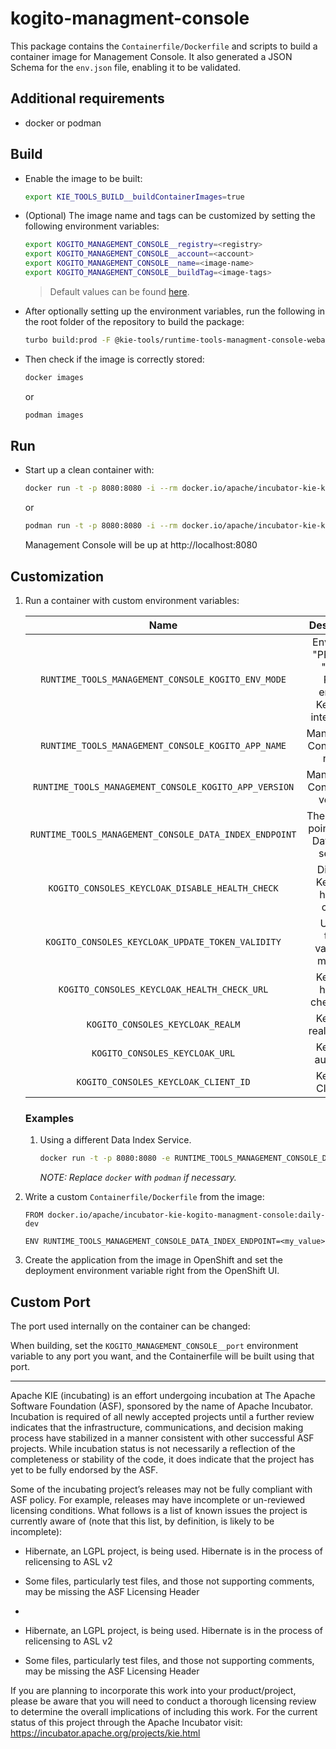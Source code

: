 <!--
   Licensed to the Apache Software Foundation (ASF) under one
   or more contributor license agreements.  See the NOTICE file
   distributed with this work for additional information
   regarding copyright ownership.  The ASF licenses this file
   to you under the Apache License, Version 2.0 (the
   "License"); you may not use this file except in compliance
   with the License.  You may obtain a copy of the License at
     http://www.apache.org/licenses/LICENSE-2.0
   Unless required by applicable law or agreed to in writing,
   software distributed under the License is distributed on an
   "AS IS" BASIS, WITHOUT WARRANTIES OR CONDITIONS OF ANY
   KIND, either express or implied.  See the License for the
   specific language governing permissions and limitations
   under the License.
-->

# kogito-managment-console

This package contains the `Containerfile/Dockerfile` and scripts to build a container image for Management Console. It also generated a JSON Schema for the `env.json` file, enabling it to be validated.

## Additional requirements

- docker or podman

## Build

- Enable the image to be built:

  ```bash
  export KIE_TOOLS_BUILD__buildContainerImages=true
  ```

- (Optional) The image name and tags can be customized by setting the following environment variables:

  ```bash
  export KOGITO_MANAGEMENT_CONSOLE__registry=<registry>
  export KOGITO_MANAGEMENT_CONSOLE__account=<account>
  export KOGITO_MANAGEMENT_CONSOLE__name=<image-name>
  export KOGITO_MANAGEMENT_CONSOLE__buildTag=<image-tags>
  ```

  > Default values can be found [here](./env/index.js).

- After optionally setting up the environment variables, run the following in the root folder of the repository to build the package:

  ```bash
  turbo build:prod -F @kie-tools/runtime-tools-managment-console-webapp-image...
  ```

- Then check if the image is correctly stored:

  ```bash
  docker images
  ```

  or

  ```bash
  podman images
  ```

## Run

- Start up a clean container with:

  ```bash
  docker run -t -p 8080:8080 -i --rm docker.io/apache/incubator-kie-kogito-managment-console:daily-dev
  ```

  or

  ```bash
  podman run -t -p 8080:8080 -i --rm docker.io/apache/incubator-kie-kogito-managment-console:daily-dev
  ```

  Management Console will be up at http://localhost:8080

## Customization

1. Run a container with custom environment variables:

   [comment]: <> (//TODO: Use EnvJson.schema.json to generate this documentation somehow.. See https://github.com/kiegroup/kie-issues/issues/16)

   |                          Name                          |                          Description                          |                                           Default                                            |
   | :----------------------------------------------------: | :-----------------------------------------------------------: | :------------------------------------------------------------------------------------------: |
   |   `RUNTIME_TOOLS_MANAGEMENT_CONSOLE_KOGITO_ENV_MODE`   | Env Mode: "PROD" or "DEV". PROD enables Keycloak integration. |                                            "PROD"                                            |
   |   `RUNTIME_TOOLS_MANAGEMENT_CONSOLE_KOGITO_APP_NAME`   |                 Management Console app name.                  | See [ defaultEnvJson.ts ](../runtime-tools-managment-console-webapp/build/defaultEnvJson.js) |
   | `RUNTIME_TOOLS_MANAGEMENT_CONSOLE_KOGITO_APP_VERSION`  |                Management Console app version.                | See [ defaultEnvJson.ts ](../runtime-tools-managment-console-webapp/build/defaultEnvJson.js) |
   | `RUNTIME_TOOLS_MANAGEMENT_CONSOLE_DATA_INDEX_ENDPOINT` |        The URL that points to the Data Index service.         | See [ defaultEnvJson.ts ](../runtime-tools-managment-console-webapp/build/defaultEnvJson.js) |
   |    `KOGITO_CONSOLES_KEYCLOAK_DISABLE_HEALTH_CHECK`     |                Disables Keycloak health-check.                | See [ defaultEnvJson.ts ](../runtime-tools-managment-console-webapp/build/defaultEnvJson.js) |
   |    `KOGITO_CONSOLES_KEYCLOAK_UPDATE_TOKEN_VALIDITY`    |               Update token validity in minutes.               | See [ defaultEnvJson.ts ](../runtime-tools-managment-console-webapp/build/defaultEnvJson.js) |
   |      `KOGITO_CONSOLES_KEYCLOAK_HEALTH_CHECK_URL`       |                  Keycloak health-check URL.                   | See [ defaultEnvJson.ts ](../runtime-tools-managment-console-webapp/build/defaultEnvJson.js) |
   |            `KOGITO_CONSOLES_KEYCLOAK_REALM`            |                     Keycloak realm name.                      | See [ defaultEnvJson.ts ](../runtime-tools-managment-console-webapp/build/defaultEnvJson.js) |
   |             `KOGITO_CONSOLES_KEYCLOAK_URL`             |                      Keycloak auth URL.                       | See [ defaultEnvJson.ts ](../runtime-tools-managment-console-webapp/build/defaultEnvJson.js) |
   |          `KOGITO_CONSOLES_KEYCLOAK_CLIENT_ID`          |                      Keycloak Client ID.                      | See [ defaultEnvJson.ts ](../runtime-tools-managment-console-webapp/build/defaultEnvJson.js) |

   ### Examples

   1. Using a different Data Index Service.

      ```bash
      docker run -t -p 8080:8080 -e RUNTIME_TOOLS_MANAGEMENT_CONSOLE_DATA_INDEX_ENDPOINT=<my_value> -i --rm docker.io/apache/incubator-kie-kogito-managment-console:daily-dev
      ```

      _NOTE: Replace `docker` with `podman` if necessary._

2. Write a custom `Containerfile/Dockerfile` from the image:

   ```docker
   FROM docker.io/apache/incubator-kie-kogito-managment-console:daily-dev

   ENV RUNTIME_TOOLS_MANAGEMENT_CONSOLE_DATA_INDEX_ENDPOINT=<my_value>
   ```

3. Create the application from the image in OpenShift and set the deployment environment variable right from the OpenShift UI.

## Custom Port

The port used internally on the container can be changed:

When building, set the `KOGITO_MANAGEMENT_CONSOLE__port` environment variable to any port you want, and the Containerfile will be built using that port.

---

Apache KIE (incubating) is an effort undergoing incubation at The Apache Software
Foundation (ASF), sponsored by the name of Apache Incubator. Incubation is
required of all newly accepted projects until a further review indicates that
the infrastructure, communications, and decision making process have stabilized
in a manner consistent with other successful ASF projects. While incubation
status is not necessarily a reflection of the completeness or stability of the
code, it does indicate that the project has yet to be fully endorsed by the ASF.

Some of the incubating project’s releases may not be fully compliant with ASF
policy. For example, releases may have incomplete or un-reviewed licensing
conditions. What follows is a list of known issues the project is currently
aware of (note that this list, by definition, is likely to be incomplete):

- Hibernate, an LGPL project, is being used. Hibernate is in the process of relicensing to ASL v2
- Some files, particularly test files, and those not supporting comments, may be missing the ASF Licensing Header
-

- Hibernate, an LGPL project, is being used. Hibernate is in the process of
  relicensing to ASL v2
- Some files, particularly test files, and those not supporting comments, may
  be missing the ASF Licensing Header

If you are planning to incorporate this work into your product/project, please
be aware that you will need to conduct a thorough licensing review to determine
the overall implications of including this work. For the current status of this
project through the Apache Incubator visit:
https://incubator.apache.org/projects/kie.html
